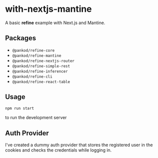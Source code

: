 # with-nextjs-mantine

A basic **refine** example with Next.js and Mantine.

## Packages

- `@pankod/refine-core`
- `@pankod/refine-mantine`
- `@pankod/refine-nextjs-router`
- `@pankod/refine-simple-rest`
- `@pankod/refine-inferencer`
- `@pankod/refine-cli`
- `@pankod/refine-react-table`

## Usage

```bash
npm run start
```

to run the development server

## Auth Provider

I've created a dummy auth provider that stores the registered user in the cookies and checks the credentials while logging in.